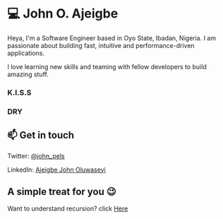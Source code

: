 # 💻  John O. Ajeigbe

Heya, I'm a Software Engineer based in Oyo State, Ibadan, Nigeria. I am passionate about building fast, intuitive and performance-driven applications.

I love learning new skills and teaming with fellow developers to build amazing stuff. 

### K.I.S.S
### DRY

## 📫 Get in touch

Twitter: [@john_pels](https://twitter.com/john_pels)

LinkedIn: [Ajeigbe John Oluwaseyi](https://www.linkedin.com/in/ajeigbejohn/)

## A simple treat for you 😉

Want to understand recursion? click [Here](https://github.com/john-pels)
